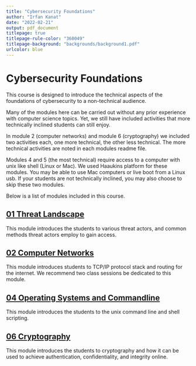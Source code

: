 ```yaml
---
title: "Cybersecurity Foundations"
author: "Irfan Kanat"
date: "2022-02-21"
output: pdf_document
titlepage: true
titlepage-rule-color: "360049"
titlepage-background: "backgrounds/background1.pdf"
urlcolor: blue
---
```


# Cybersecurity Foundations

This course is designed to introduce the technical aspects of the foundations of cybersecurity to a non-technical audience.

Many of the modules here can be carried out without any prior experience with computer science topics. Yet, we still have included activities that more technically inclined students can still enjoy.

In module 2 (computer networks) and module 6 (cryptography) we included two activities each, one more technical, the other less technical. The more technical activities are noted in each modules readme file.

Modules 4 and 5 (the most technical) require access to a computer with unix like shell (Linux or Mac). We used Haaukins platform for these modules. You may be able to use Mac computers or live boot from a Linux usb. If your students are not technically inclined, you may also choose to skip these two modules.

Below is a list of modules included in this course.

## [01 Threat Landscape](01_ThreatLandscape/README.md)

This module introduces the students to various threat actors, and common methods threat actors employ to gain access.

## [02 Computer Networks](02_ComputerNetworks/README.md)

This module introduces students to TCP/IP protocol stack and routing for the internet. We recommend two class sessions be dedicated to this module.

## [04 Operating Systems and Commandline](04_OperatingSystemsAndCommandline/README.md)

This module introduces the students to the unix command line and shell scripting.

## [06 Cryptography](06_Cryptography/README.md)

This module introduces the students to cryptography and how it can be used to achieve authentication, confidentiality, and integrity online.